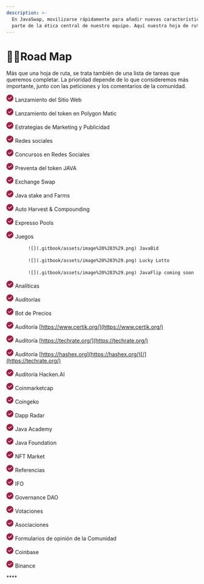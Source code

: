 ```yaml
---
description: >-
  En JavaSwap, movilizarse rápidamente para añadir nuevas características forma
  parte de la ética central de nuestro equipo. Aquí nuestra hoja de ruta:
---
```


# 👷‍♂️Road Map

Más que una hoja de ruta, se trata también de una lista de tareas que queremos completar. La prioridad depende de lo que consideremos más importante, junto con las peticiones y los comentarios de la comunidad.

![](.gitbook/assets/image%20%283%29.png) Lanzamiento del Sitio Web 

![](.gitbook/assets/image%20%283%29.png) Lanzamiento del token en Polygon Matic

![](.gitbook/assets/image%20%283%29.png) Estrategias de Marketing y Publicidad

![](.gitbook/assets/image%20%283%29.png) Redes sociales

![](.gitbook/assets/image%20%283%29.png) Concursos en Redes Sociales

![](.gitbook/assets/image%20%283%29.png) Preventa del token JAVA

![](.gitbook/assets/image%20%283%29.png) Exchange Swap

![](.gitbook/assets/image%20%283%29.png) Java stake and Farms

![](.gitbook/assets/image%20%283%29.png) Auto Harvest & Compounding 

![](.gitbook/assets/image%20%283%29.png) Expresso Pools

![](.gitbook/assets/image%20%283%29.png) Juegos

            ![](.gitbook/assets/image%20%283%29.png) JavaBid

            ![](.gitbook/assets/image%20%283%29.png) Lucky Lotto 

            ![](.gitbook/assets/image%20%283%29.png) JavaFlip coming soon

![](.gitbook/assets/image%20%283%29.png) Analíticas

 ![](.gitbook/assets/image%20%283%29.png) Auditorías

![](.gitbook/assets/image%20%283%29.png) Bot de Precios

![](.gitbook/assets/image%20%283%29.png) Auditoría [https://www.certik.org/](https://www.certik.org/) 

![](.gitbook/assets/image%20%283%29.png) Auditoría  [https://techrate.org/](https://techrate.org/)  

![](.gitbook/assets/image%20%283%29.png) Auditoría  [https://hashex.org](https://hashex.org/)[/](https://techrate.org/)

![](.gitbook/assets/image%20%283%29.png) Auditoría Hacken.AI

![](.gitbook/assets/image%20%283%29.png) Coinmarketcap

![](.gitbook/assets/image%20%283%29.png) Coingeko

![](.gitbook/assets/image%20%283%29.png) Dapp Radar

![](.gitbook/assets/image%20%283%29.png) Java Academy

![](.gitbook/assets/image%20%283%29.png) Java Foundation 

![](.gitbook/assets/image%20%283%29.png) NFT Market

![](.gitbook/assets/image%20%283%29.png) Referencias

![](.gitbook/assets/image%20%283%29.png) IFO                   

![](.gitbook/assets/image%20%283%29.png) Governance DAO                      

![](.gitbook/assets/image%20%283%29.png) Votaciones

![](.gitbook/assets/image%20%283%29.png) Asociaciones   

![](.gitbook/assets/image%20%283%29.png) Formularios de opinión de la Comunidad 

![](.gitbook/assets/image%20%283%29.png) Coinbase

![](.gitbook/assets/image%20%283%29.png) Binance







\*\*\*\*

